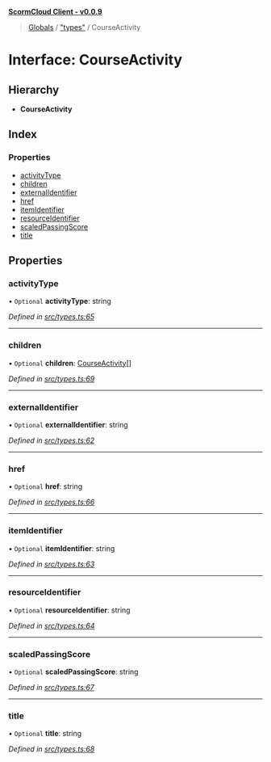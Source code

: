 **[ScormCloud Client - v0.0.9](../README.md)**

> [Globals](../globals.md) / ["types"](../modules/_types_.md) / CourseActivity

# Interface: CourseActivity

## Hierarchy

- **CourseActivity**

## Index

### Properties

- [activityType](_types_.courseactivity.md#activitytype)
- [children](_types_.courseactivity.md#children)
- [externalIdentifier](_types_.courseactivity.md#externalidentifier)
- [href](_types_.courseactivity.md#href)
- [itemIdentifier](_types_.courseactivity.md#itemidentifier)
- [resourceIdentifier](_types_.courseactivity.md#resourceidentifier)
- [scaledPassingScore](_types_.courseactivity.md#scaledpassingscore)
- [title](_types_.courseactivity.md#title)

## Properties

### activityType

• `Optional` **activityType**: string

_Defined in [src/types.ts:65](https://github.com/distributhor/scormcloud-client/blob/1246aed/src/types.ts#L65)_

---

### children

• `Optional` **children**: [CourseActivity](_types_.courseactivity.md)[]

_Defined in [src/types.ts:69](https://github.com/distributhor/scormcloud-client/blob/1246aed/src/types.ts#L69)_

---

### externalIdentifier

• `Optional` **externalIdentifier**: string

_Defined in [src/types.ts:62](https://github.com/distributhor/scormcloud-client/blob/1246aed/src/types.ts#L62)_

---

### href

• `Optional` **href**: string

_Defined in [src/types.ts:66](https://github.com/distributhor/scormcloud-client/blob/1246aed/src/types.ts#L66)_

---

### itemIdentifier

• `Optional` **itemIdentifier**: string

_Defined in [src/types.ts:63](https://github.com/distributhor/scormcloud-client/blob/1246aed/src/types.ts#L63)_

---

### resourceIdentifier

• `Optional` **resourceIdentifier**: string

_Defined in [src/types.ts:64](https://github.com/distributhor/scormcloud-client/blob/1246aed/src/types.ts#L64)_

---

### scaledPassingScore

• `Optional` **scaledPassingScore**: string

_Defined in [src/types.ts:67](https://github.com/distributhor/scormcloud-client/blob/1246aed/src/types.ts#L67)_

---

### title

• `Optional` **title**: string

_Defined in [src/types.ts:68](https://github.com/distributhor/scormcloud-client/blob/1246aed/src/types.ts#L68)_

